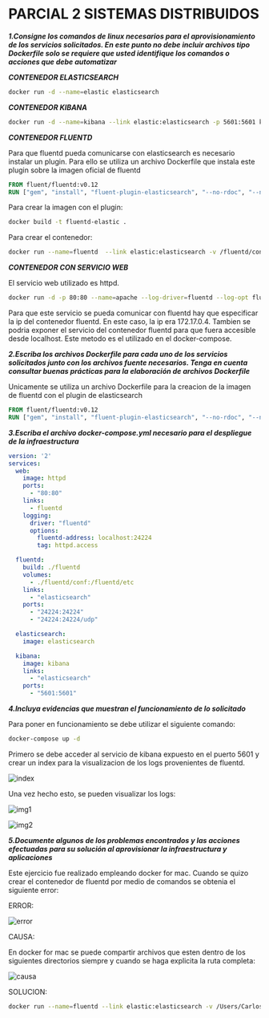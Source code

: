 # PARCIAL 2 SISTEMAS DISTRIBUIDOS #

***1.Consigne los comandos de linux necesarios para el aprovisionamiento de los servicios solicitados. 
En este punto no debe incluir archivos tipo Dockerfile solo se requiere que usted identifique los comandos o 
acciones que debe automatizar***

***CONTENEDOR ELASTICSEARCH***
```bash
docker run -d --name=elastic elasticsearch
```

***CONTENEDOR KIBANA***
```bash
docker run -d --name=kibana --link elastic:elasticsearch -p 5601:5601 kibana
```

***CONTENEDOR FLUENTD***

Para que fluentd pueda comunicarse con elasticsearch es necesario instalar un plugin. Para ello se utiliza un archivo Dockerfile que 
instala este plugin sobre la imagen oficial de fluentd

```dockerfile
FROM fluent/fluentd:v0.12
RUN ["gem", "install", "fluent-plugin-elasticsearch", "--no-rdoc", "--no-ri", "--version", "1.9.5"]
```

Para crear la imagen con el plugin:
```bash
docker build -t fluentd-elastic . 
```

Para crear el contenedor:
```bash
docker run --name=fluentd  --link elastic:elasticsearch -v /fluentd/conf:/fluentd/etc -e FLUENTD_CONF=fluent.conf fluentd-elastic
```

***CONTENEDOR CON SERVICIO WEB***

El servicio web utilizado es httpd. 
```bash
docker run -d -p 80:80 --name=apache --log-driver=fluentd --log-opt fluentd-address=172.17.0.4:24224 --log-opt tag=httpd.access httpd
```
Para que este servicio se pueda comunicar con fluentd hay que especificar la ip del contenedor fluentd. En este caso, la ip era 172.17.0.4.
Tambien se podria exponer el servicio del contenedor fluentd para que fuera accesible desde localhost. 
Este metodo es el utilizado en el docker-compose.


***2.Escriba los archivos Dockerfile para cada uno de los servicios solicitados junto con los archivos fuente necesarios. 
Tenga en cuenta consultar buenas prácticas para la elaboración de archivos Dockerfile***

Unicamente se utiliza un archivo Dockerfile para la creacion de la imagen de fluentd con el plugin de elasticsearch

```dockerfile
FROM fluent/fluentd:v0.12
RUN ["gem", "install", "fluent-plugin-elasticsearch", "--no-rdoc", "--no-ri", "--version", "1.9.5"]
```



***3.Escriba el archivo docker-compose.yml necesario para el despliegue de la infraestructura***

```yml
version: '2'
services:
  web:
    image: httpd
    ports:
      - "80:80"
    links:
      - fluentd
    logging:
      driver: "fluentd"
      options:
        fluentd-address: localhost:24224
        tag: httpd.access

  fluentd:
    build: ./fluentd
    volumes:
      - ./fluentd/conf:/fluentd/etc
    links:
      - "elasticsearch"
    ports:
      - "24224:24224"
      - "24224:24224/udp"

  elasticsearch:
    image: elasticsearch

  kibana:
    image: kibana
    links:
      - "elasticsearch"
    ports:
      - "5601:5601"
```


***4.Incluya evidencias que muestran el funcionamiento de lo solicitado***

Para poner en funcionamiento se debe utilizar el siguiente comando:
```bash
docker-compose up -d
```

Primero se debe acceder al servicio de kibana expuesto en el puerto 5601 y crear un index para la visualizacion de los logs provenientes
de fluentd.

![index](https://user-images.githubusercontent.com/17281733/32993611-9f8f3526-cd28-11e7-9c9f-3ed4313e8a15.png)

Una vez hecho esto, se pueden visualizar los logs:


![img1](https://user-images.githubusercontent.com/17281733/32993965-39946d26-cd2e-11e7-8637-71518bb12afb.png)


![img2](https://user-images.githubusercontent.com/17281733/32993970-41d65b0c-cd2e-11e7-80f6-c8453005be03.png)



***5.Documente algunos de los problemas encontrados y las acciones efectuadas para su solución al aprovisionar 
la infraestructura y aplicaciones***

Este ejercicio fue realizado empleando docker for mac. Cuando se quizo crear el contenedor de fluentd por medio de comandos se obtenia
el siguiente error:

ERROR:

![error](https://user-images.githubusercontent.com/17281733/32994020-48f64c52-cd2f-11e7-8bd8-e58e92df8a92.png)

CAUSA:

En docker for mac se puede compartir archivos que esten dentro de los siguientes directorios siempre y cuando se haga explicita la
ruta completa:


![causa](https://user-images.githubusercontent.com/17281733/32994026-7a25d2ca-cd2f-11e7-8b42-c61aa449c0d6.png)

SOLUCION:
```bash
docker run --name=fluentd --link elastic:elasticsearch -v /Users/Carlos/Downloads/prueba/fluentd/conf/:/fluentd/etc -e FLUENTD_CONF=fluent.conf fluentd-elastic
```
